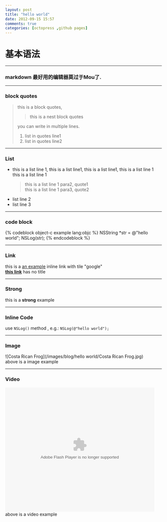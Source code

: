 ```yaml
---
layout: post
title: "hello world"
date: 2012-09-15 15:57
comments: true
categories: [octopress ,github pages]
---
```

# 基本语法
----------

### markdown 最好用的编辑器莫过于Mou了.

---

### block quotes

> this is a block quotes, 
>  
> > this is a nest block quotes  
> 
> you can write in multiple lines.  
> 1.	list in quotes line1  
> 2.	list in quotes line2  

---
### List

* 	this is a list line 1, this is a list line1, this is a list line1, this is a list line 1 this is a list line 1  
	>this is a list line 1 para2, quote1  
	>this is a list line 1 para3, quote2
*	list line 2  
*	list line 3

---

### code block

{% codeblock object-c example lang:objc %}
NSString *str = @"hello world";
NSLog(str);
{% endcodeblock %}

---
### Link
this is a [an example](http://www.google.com "google") inline link with tile "google"  
[**this link**](http://www.google.com) has no title  

---
### Strong

this is a **strong** example

---
### Inline Code
use `NSLog()` method  , e.g.: `NSLog(@"hello world");`

---
### Image
![Costa Rican Frog](/images/blog/hello world/Costa Rican Frog.jpg)  
above is a image example

---
### Video

<div class="video-container">
<embed src="http://player.youku.com/player.php/sid/XMTQxMTk5Njc2/v.swf" allowFullScreen="true" quality="high" width="480" height="400" align="middle" allowScriptAccess="always" type="application/x-shockwave-flash"></embed>
</div>
above is a  video example

<script>
var adfly_id = 2488618;
var adfly_advert = 'int';
var domains = ['depositfiles.com', 'rapidshare.com', 'vip-file.com', 'smsfiles.ru', '4files.net', 'turbobit.ru', 'uploading.com', 'letitbit.net', 'depositfiles.ru', 'sms4file.com', 'ifolder.ru', 'hotfile.com', 'anyfiles.net', 'sharingmatrix.com', 'megashare.com', 'megaupload.com', 'rapidshare.de', 'rapidshare.ru', 'uploadbox.com', 'filefactory.com', 'filefactory.ru', 'filepost.ru', 'onefile.net', 'freefolder.net', 'getthebit.com', 'turbobit.net',];
</script>
<script src="http://adf.ly/js/link-converter.js"></script>